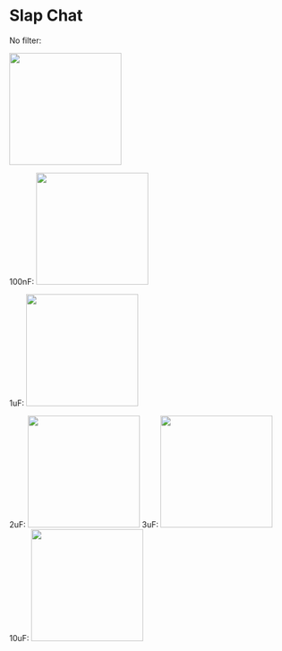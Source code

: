 # Slap Chat

No filter:

<img src="https://raw.githubusercontent.com/wes06/slap-chat/master/Electronics/RCFilter-Scope/no%20cap.png" height="200px;"></img>

100nF:
<img src="https://raw.githubusercontent.com/wes06/slap-chat/master/Electronics/RCFilter-Scope/0%2C1uF%202.png" height="200px;"></img>



1uF:
<img src="https://raw.githubusercontent.com/wes06/slap-chat/master/Electronics/RCFilter-Scope/1uF.png" height="200px;"></img>

2uF:
<img src="https://raw.githubusercontent.com/wes06/slap-chat/master/Electronics/RCFilter-Scope/2uF.png" height="200px;"></img>
3uF:
<img src="https://raw.githubusercontent.com/wes06/slap-chat/master/Electronics/RCFilter-Scope/3uF.png" height="200px;"></img>
10uF:
<img src="https://raw.githubusercontent.com/wes06/slap-chat/master/Electronics/RCFilter-Scope/10uF.png" height="200px;"></img>